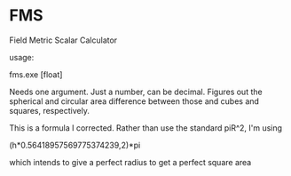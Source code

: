 # FMS
Field Metric Scalar Calculator

usage: 

fms.exe [float]

Needs one argument. Just a number, can be decimal. 
Figures out the spherical and circular area difference between those and cubes and squares, respectively.

This is a formula I corrected. Rather than use the standard piR^2, I'm using

(h*0.56418957569775374239,2)*pi

which intends to give a perfect radius to get a perfect square area

